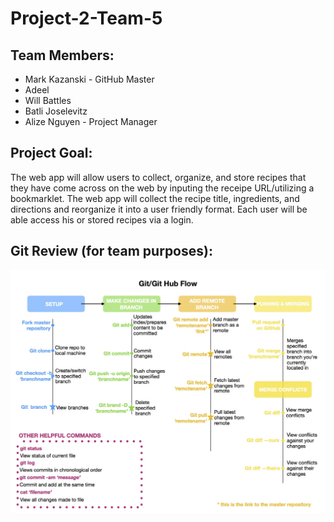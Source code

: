 # Project-2-Team-5

## Team Members:
* Mark Kazanski - GitHub Master
* Adeel 
* Will Battles
* Batli Joselevitz
* Alize Nguyen - Project Manager

## Project Goal:
The web app will allow users to collect, organize, and store recipes that they have come across on the web by inputing the receipe URL/utilizing a bookmarklet. The web app will collect the recipe title, ingredients, and directions and reorganize it into a user friendly format. Each user will be able access his or stored recipes via a login. 

## Git Review (for team purposes):
![Github Review Diagram](/git-flowchart.jpg)

